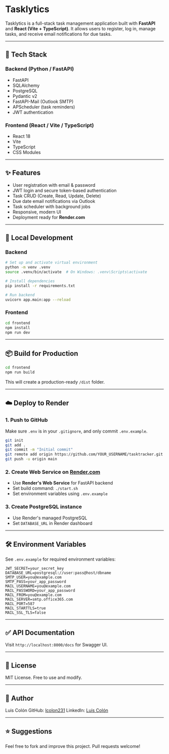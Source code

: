 # Tasklytics

Tasklytics is a full-stack task management application built with **FastAPI** and **React (Vite + TypeScript)**. It allows users to register, log in, manage tasks, and receive email notifications for due tasks.

---

## 🚀 Tech Stack

### Backend (Python / FastAPI)

* FastAPI
* SQLAlchemy
* PostgreSQL
* Pydantic v2
* FastAPI-Mail (Outlook SMTP)
* APScheduler (task reminders)
* JWT authentication

### Frontend (React / Vite / TypeScript)

* React 18
* Vite
* TypeScript
* CSS Modules

---

## ✨ Features

* User registration with email & password
* JWT login and secure token-based authentication
* Task CRUD (Create, Read, Update, Delete)
* Due date email notifications via Outlook
* Task scheduler with background jobs
* Responsive, modern UI
* Deployment ready for **Render.com**

---

## 🧪 Local Development

### Backend

```bash
# Set up and activate virtual environment
python -m venv .venv
source .venv/bin/activate  # On Windows: .venv\Scripts\activate

# Install dependencies
pip install -r requirements.txt

# Run backend
uvicorn app.main:app --reload
```

### Frontend

```bash
cd frontend
npm install
npm run dev
```

---

## 📦 Build for Production

```bash
cd frontend
npm run build
```

This will create a production-ready `/dist` folder.

---

## ☁️ Deploy to Render

### 1. Push to GitHub

Make sure `.env` is in your `.gitignore`, and only commit `.env.example`.

```bash
git init
git add .
git commit -m "Initial commit"
git remote add origin https://github.com/YOUR_USERNAME/tasktracker.git
git push -u origin main
```

### 2. Create Web Service on [Render.com](https://render.com)

* Use **Render's Web Service** for FastAPI backend
* Set build command: `./start.sh`
* Set environment variables using `.env.example`

### 3. Create PostgreSQL instance

* Use Render's managed PostgreSQL
* Set `DATABASE_URL` in Render dashboard

---

## 🛠 Environment Variables

See `.env.example` for required environment variables:

```env
JWT_SECRET=your_secret_key
DATABASE_URL=postgresql://user:pass@host/dbname
SMTP_USER=you@example.com
SMTP_PASS=your_app_password
MAIL_USERNAME=you@example.com
MAIL_PASSWORD=your_app_password
MAIL_FROM=you@example.com
MAIL_SERVER=smtp.office365.com
MAIL_PORT=587
MAIL_STARTTLS=true
MAIL_SSL_TLS=false
```

---

## ✅ API Documentation

Visit `http://localhost:8000/docs` for Swagger UI.

---

## 📄 License

MIT License. Free to use and modify.

---

## 🙌 Author

Luis Colón
GitHub: [lcolon231](https://github.com/lcolon231)
LinkedIn: [Luis Colón](https://www.linkedin.com/in/luiscolon31)

---

## ⭐ Suggestions

Feel free to fork and improve this project. Pull requests welcome!
